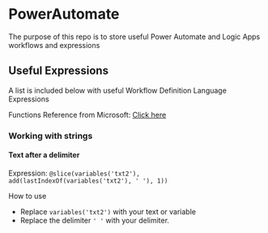 # PowerAutomate
The purpose of this repo is to store useful Power Automate and Logic Apps workflows and expressions

## Useful Expressions
A list is included below with useful Workflow Definition Language Expressions

Functions Reference from Microsoft: [Click here](https://docs.microsoft.com/en-us/azure/logic-apps/workflow-definition-language-functions-reference) 

### Working with strings

#### Text after a delimiter

Expression: `@slice(variables('txt2'), add(lastIndexOf(variables('txt2'), ' '), 1))`

How to use
- Replace `variables('txt2')` with your text or variable
- Replace the delimiter `' '` with your delimiter.


